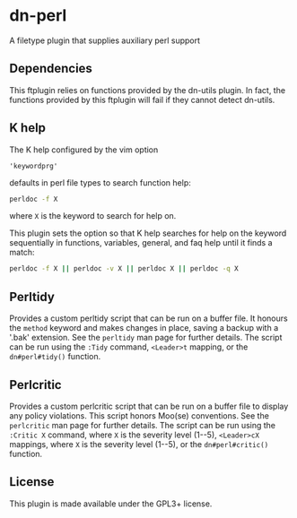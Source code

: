 # dn-perl #

A filetype plugin that supplies auxiliary perl support

## Dependencies ##

This ftplugin relies on functions provided by the dn-utils plugin. In fact, the
functions provided by this ftplugin will fail if they cannot detect dn-utils.

## K help ##

The K help configured by the vim option

```vim
'keywordprg'
```

defaults in perl file types to search function help:

```sh
perldoc -f X
```

where `X` is the keyword to search for help on.

This plugin sets the option so that K help searches for help on the keyword
sequentially in functions, variables, general, and faq help until it finds a
match:

```sh
perldoc -f X || perldoc -v X || perldoc X || perldoc -q X
```

## Perltidy ##

Provides a custom perltidy script that can be run on a buffer file. It honours
the `method` keyword and makes changes in place, saving a backup with a '.bak'
extension. See the `perltidy` man page for further details. The script can be
run using the `:Tidy` command, `<Leader>t` mapping, or the `dn#perl#tidy()`
function.

## Perlcritic ##

Provides a custom perlcritic script that can be run on a buffer file to display
any policy violations. This script honors Moo(se) conventions. See the
`perlcritic` man page for further details. The script can be run using the
`:Critic X` command, where `X` is the severity level (1--5), `<Leader>cX`
mappings, where `X` is the severity level (1--5), or the `dn#perl#critic()`
function.

## License ##

This plugin is made available under the GPL3+ license.
